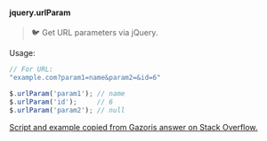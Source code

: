 #### jquery.urlParam
> :bird: Get URL parameters via jQuery.

Usage:
```js
// For URL:
"example.com?param1=name&param2=&id=6"

$.urlParam('param1'); // name
$.urlParam('id');     // 6
$.urlParam('param2'); // null
```
[Script and example copied from Gazoris answer on Stack Overflow.](http://stackoverflow.com/questions/19491336/get-url-parameter-jquery)
